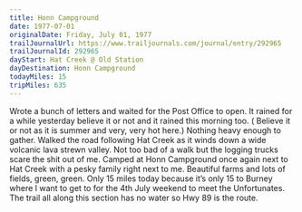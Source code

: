 ```yaml
---
title: Honn Campground
date: 1977-07-01
originalDate: Friday, July 01, 1977
trailJournalUrl: https://www.trailjournals.com/journal/entry/292965
trailJournalId: 292965
dayStart: Hat Creek @ Old Station
dayDestination: Honn Campground
todayMiles: 15
tripMiles: 635
---
```

Wrote a bunch of letters and waited for the Post Office to open. It rained for a while yesterday believe it or not and it rained this morning too. ( Believe it or not as it is summer and very, very hot here.) Nothing heavy enough to gather. Walked the road following Hat Creek as it winds down a wide volcanic lava strewn valley. Not too bad of a walk but the logging trucks scare the shit out of me. Camped at Honn Campground once again next to Hat Creek with a pesky family right next to me. Beautiful farms and lots of fields, green, green. Only 15 miles today because it’s only 15 to Burney where I want to get to for the 4th July weekend to meet the Unfortunates. The trail all along this section has no water so Hwy 89 is the route.
